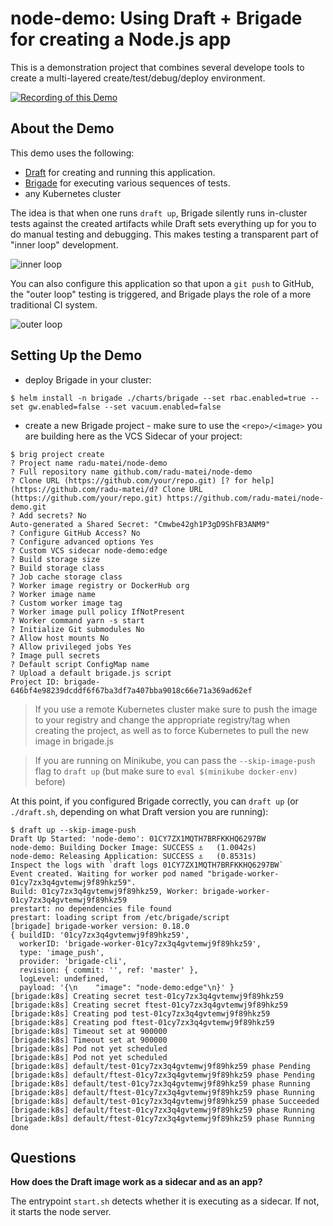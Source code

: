 # node-demo: Using Draft + Brigade for creating a Node.js app


This is a demonstration project that combines several develope tools to create a
multi-layered create/test/debug/deploy environment.

[![Recording of this Demo](https://img.youtube.com/vi/suNjNkhmWTs/0.jpg)](https://youtu.be/suNjNkhmWTs?t=20s)

## About the Demo

This demo uses the following:

- [Draft](https://draft.sh) for creating and running this application.
- [Brigade](https://brigade.sh) for executing various sequences of tests.
- any Kubernetes cluster

The idea is that when one runs `draft up`, Brigade silently runs in-cluster tests
against the created artifacts while Draft sets everything up for you to do manual
testing and debugging. This makes testing a transparent part of "inner loop"
development.

![inner loop](docs/images/inner-loop.png)

You can also configure this application so that upon a `git push` to GitHub, the "outer loop" testing is triggered, and
Brigade plays the role of a more traditional CI system.

![outer loop](docs/images/outer-loop.png)

## Setting Up the Demo

- deploy Brigade in your cluster:


```
$ helm install -n brigade ./charts/brigade --set rbac.enabled=true --set gw.enabled=false --set vacuum.enabled=false 
```

- create a new Brigade project - make sure to use the `<repo>/<image>` you are building here as the VCS Sidecar of your project:

```
$ brig project create
? Project name radu-matei/node-demo
? Full repository name github.com/radu-matei/node-demo
? Clone URL (https://github.com/your/repo.git) [? for help] (https://github.com/radu-matei/d? Clone URL (https://github.com/your/repo.git) https://github.com/radu-matei/node-demo.git
? Add secrets? No
Auto-generated a Shared Secret: "Cmwbe42gh1P3gD9ShFB3ANM9"
? Configure GitHub Access? No
? Configure advanced options Yes
? Custom VCS sidecar node-demo:edge
? Build storage size 
? Build storage class 
? Job cache storage class 
? Worker image registry or DockerHub org 
? Worker image name 
? Custom worker image tag 
? Worker image pull policy IfNotPresent
? Worker command yarn -s start
? Initialize Git submodules No
? Allow host mounts No
? Allow privileged jobs Yes
? Image pull secrets 
? Default script ConfigMap name 
? Upload a default brigade.js script 
Project ID: brigade-646bf4e98239dcddf6f67ba3df7a407bba9018c66e71a369ad62ef
```

> If you use a remote Kubernetes cluster make sure to push the image to your registry and change the appropriate registry/tag when creating the project, as well as to force Kubernetes to pull the new image in brigade.js

> If you are running on Minikube, you can pass the `--skip-image-push` flag to `draft up` (but make sure to `eval $(minikube docker-env)` before)

At this point, if you configured Brigade correctly, you can `draft up` (or `./draft.sh`, depending on what Draft version you are running):

```
$ draft up --skip-image-push
Draft Up Started: 'node-demo': 01CY7ZX1MQTH7BRFKKHQ6297BW
node-demo: Building Docker Image: SUCCESS ⚓   (1.0042s)
node-demo: Releasing Application: SUCCESS ⚓   (0.8531s)
Inspect the logs with `draft logs 01CY7ZX1MQTH7BRFKKHQ6297BW`
Event created. Waiting for worker pod named "brigade-worker-01cy7zx3q4gvtemwj9f89hkz59".
Build: 01cy7zx3q4gvtemwj9f89hkz59, Worker: brigade-worker-01cy7zx3q4gvtemwj9f89hkz59
prestart: no dependencies file found
prestart: loading script from /etc/brigade/script
[brigade] brigade-worker version: 0.18.0
{ buildID: '01cy7zx3q4gvtemwj9f89hkz59',
  workerID: 'brigade-worker-01cy7zx3q4gvtemwj9f89hkz59',
  type: 'image_push',
  provider: 'brigade-cli',
  revision: { commit: '', ref: 'master' },
  logLevel: undefined,
  payload: '{\n    "image": "node-demo:edge"\n}' }
[brigade:k8s] Creating secret test-01cy7zx3q4gvtemwj9f89hkz59
[brigade:k8s] Creating secret ftest-01cy7zx3q4gvtemwj9f89hkz59
[brigade:k8s] Creating pod test-01cy7zx3q4gvtemwj9f89hkz59
[brigade:k8s] Creating pod ftest-01cy7zx3q4gvtemwj9f89hkz59
[brigade:k8s] Timeout set at 900000
[brigade:k8s] Timeout set at 900000
[brigade:k8s] Pod not yet scheduled
[brigade:k8s] Pod not yet scheduled
[brigade:k8s] default/test-01cy7zx3q4gvtemwj9f89hkz59 phase Pending
[brigade:k8s] default/ftest-01cy7zx3q4gvtemwj9f89hkz59 phase Pending
[brigade:k8s] default/test-01cy7zx3q4gvtemwj9f89hkz59 phase Running
[brigade:k8s] default/ftest-01cy7zx3q4gvtemwj9f89hkz59 phase Running
[brigade:k8s] default/test-01cy7zx3q4gvtemwj9f89hkz59 phase Succeeded
[brigade:k8s] default/ftest-01cy7zx3q4gvtemwj9f89hkz59 phase Running
[brigade:k8s] default/ftest-01cy7zx3q4gvtemwj9f89hkz59 phase Running
done
```

## Questions

**How does the Draft image work as a sidecar and as an app?**

The entrypoint `start.sh` detects whether it is executing as a sidecar. If not,
it starts the node server.

